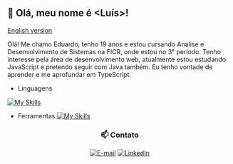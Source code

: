 ## 👾 Olá, meu nome é <Luís>!

  [English version](README_en.md)


Olá! Me chamo Eduardo, tenho 19 anos e estou cursando Análise e Desenvolvimento de Sistemas na FICR, onde estou no 3° período. Tenho interesse pela área de desenvolvimento web, atualmente estou estudando JavaScript e pretendo seguir com Java também. Eu tenho vontade de aprender e me aprofundar em TypeScript. 



- Linguagens

 [![My Skills](https://skillicons.dev/icons?i=js,ts,java,html,css)](https://skillicons.dev)
   

- Ferramentas
 [![My Skills](https://skillicons.dev/icons?i=js,ts,java,html,css)](https://skillicons.dev)
   


<div align="center">
  <h3> 📫 Contato </h3>

  [![E-mail](https://custom-icon-badges.demolab.com/badge/-Email-dc262d?style=for-the-badge&logo=mail&logoColor=white)](mailto:luiseduardocass06@gmail.com)
  [![LinkedIn](https://custom-icon-badges.demolab.com/badge/-LinkedIn-0A66C2?style=for-the-badge&logo=linkedin-app-white-icon)](https://www.linkedin.com/in/luiseduardocassimiro/)

</div>

